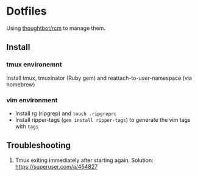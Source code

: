 # Dotfiles

Using [thoughtbot/rcm](https://github.com/thoughtbot/rcm) to manage them.

## Install

### tmux environemnt

Install tmux, tmuxinator (Ruby gem) and reattach-to-user-namespace (via homebrew)

### vim environment

- Install rg (ripgrep) and `touch .ripgreprc`
- Install ripper-tags (`gem install ripper-tags`) to generate the vim tags with `tags`

## Troubleshooting

1. Tmux exiting immediately after starting again. Solution: https://superuser.com/a/454827
